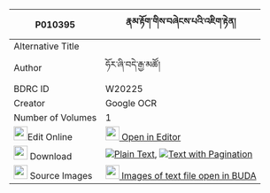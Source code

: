 |P010395|རྣམ་རྟོག་གིས་བཞེངས་པའི་འཇིག་རྟེན། 
| --- | --- 
|Alternative Title |
|Author| ཧོར་ཞི་བདེ་རྒྱ་མཚོ།
|BDRC ID | W20225
|Creator | Google OCR
|Number of Volumes| 1
|<img width="25" src="https://img.icons8.com/color/25/000000/edit-property.png">Edit Online| [<img width="25" src="https://avatars.githubusercontent.com/u/45091458?s=200&v=4"> Open in Editor](http://editor.openpecha.org/P010395)
|<img width="25" src="https://img.icons8.com/fluent/48/000000/download-2.png"/>  Download | [![](https://img.icons8.com/color/20/000000/txt.png)Plain Text](https://github.com/Openpecha/P010395/releases/download/v1/namtok_gi_shyengpa_i_jikten_plain_P010395.zip), [![](https://img.icons8.com/color/20/000000/txt.png)Text with Pagination](https://github.com/Openpecha/P010395/releases/download/v1/namtok_gi_shyengpa_i_jikten_pages_P010395.zip)
|<img width="25" src="https://img.icons8.com/plasticine/100/000000/pictures-folder.png"/>  Source Images | [<img width="25" src="https://library.bdrc.io/icons/BUDA-small.svg"> Images of text file open in BUDA](https://library.bdrc.io/show/bdr:W20225)